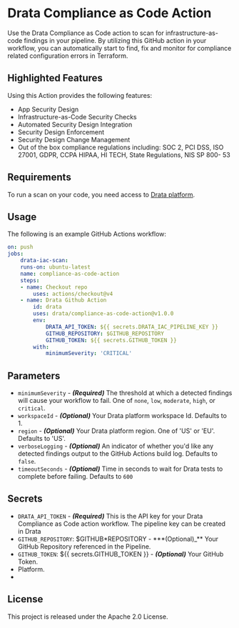 # Drata Compliance as Code Action

Use the Drata Compliance as Code action to scan for infrastructure-as-code findings in your pipeline. By utilizing this
GitHub action in your workflow, you can automatically start to find, fix and monitor for compliance related
configuration errors in Terraform.

## Highlighted Features

Using this Action provides the following features:

- App Security Design
- Infrastructure-as-Code Security Checks
- Automated Security Design Integration
- Security Design Enforcement
- Security Design Change Management
- Out of the box compliance regulations including: SOC 2, PCI DSS, ISO 27001, GDPR, CCPA HIPAA, HI TECH, State Regulations, NIS SP 800- 53

## Requirements

To run a scan on your code, you need access to [Drata platform](https://drata.com).

## Usage

The following is an example GitHub Actions workflow:

```yaml
on: push
jobs:
    drata-iac-scan:
    runs-on: ubuntu-latest
    name: compliance-as-code-action
    steps:
    - name: Checkout repo
        uses: actions/checkout@v4
    - name: Drata Github Action
        id: drata
        uses: drata/compliance-as-code-action@v1.0.0
        env:
            DRATA_API_TOKEN: ${{ secrets.DRATA_IAC_PIPELINE_KEY }}
            GITHUB_REPOSITORY: $GITHUB_REPOSITORY
            GITHUB_TOKEN: ${{ secrets.GITHUB_TOKEN }}
        with:
            minimumSeverity: 'CRITICAL'
```

## Parameters

- `minimumSeverity` - **_(Required)_** The threshold at which a detected findings will cause your workflow to fail. One of `none`, `low`, `moderate`, `high`, or `critical`.
- `workspaceId` - **_(Optional)_** Your Drata platform workspace Id. Defaults to 1.
- `region` - **_(Optional)_** Your Drata platform region. One of 'US' or 'EU'. Defaults to 'US'.
- `verboseLogging` - **_(Optional)_** An indicator of whether you'd like any detected findings output to the GitHub Actions build log. Defaults to `false`.
- `timeoutSeconds` - **_(Optional)_** Time in seconds to wait for Drata tests to complete before failing. Defaults to `600`

## Secrets

- `DRATA_API_TOKEN` - **_(Required)_** This is the API key for your Drata Compliance as Code action workflow. The pipeline key can be created in Drata
- `GITHUB_REPOSITORY`: $GITHUB\*REPOSITORY - \*\*\*(Optional)\_\*\* Your GitHub Repository referenced in the Pipeline.
- `GITHUB_TOKEN`: ${{ secrets.GITHUB_TOKEN }} - **_(Optional)_** Your GitHub Token.
- Platform.
-

## License

This project is released under the Apache 2.0 License.
